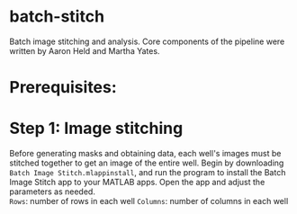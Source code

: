# batch-stitch

Batch image stitching and analysis. Core components of the pipeline were written by Aaron Held and Martha Yates. 

# Prerequisites: 

# Step 1: Image stitching
Before generating masks and obtaining data, each well's images must be stitched together to get an image of the entire well. Begin by downloading `Batch Image Stitch.mlappinstall`, and run the program to install the Batch Image Stitch app to your MATLAB apps. Open the app and adjust the parameters as needed.
\
`Rows`: number of rows in each well
`Columns`: number of columns in each well
